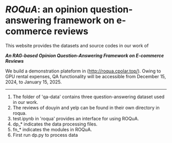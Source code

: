 # ***ROQuA***: an opinion question-answering framework on e-commerce reviews
This website provides the datasets and source codes in our work of 

***An RAG-based Opinion Question-Answering Framework on E-commerce Reviews***

We build a demonstration plateform in (http://roqua.cpolar.top/). Owing to GPU rental expenses, QA functionality will be accessible from December 15, 2024, to January 15, 2025.

<hr>

1. The folder of 'qa-data' contains three question-answering dataset used in our work.
2. The reviews of douyin and yelp can be found in their own directory in roqua.
3. test.ipynb in 'roqua' provides an interface for using ROQuA. 
4. dp_* indicates the data processing files.
5. fn_* indicates the modules in ROQuA. 
6. First run dp.py to process data
